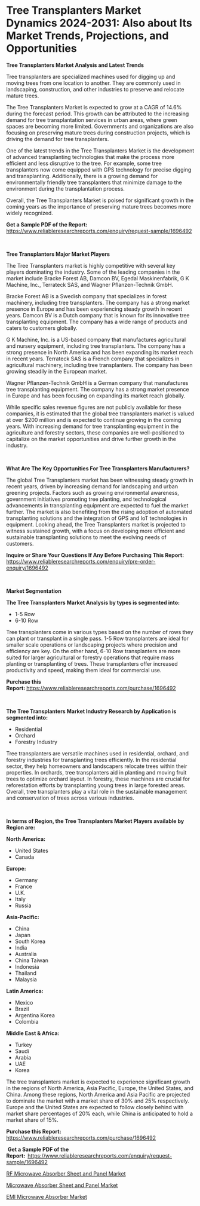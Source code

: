 <p><h1>Tree Transplanters Market Dynamics 2024-2031: Also about Its Market Trends, Projections, and Opportunities</h1></p><p><strong>Tree Transplanters Market Analysis and Latest Trends</strong></p>
<p><p>Tree transplanters are specialized machines used for digging up and moving trees from one location to another. They are commonly used in landscaping, construction, and other industries to preserve and relocate mature trees.</p><p>The Tree Transplanters Market is expected to grow at a CAGR of 14.6% during the forecast period. This growth can be attributed to the increasing demand for tree transplantation services in urban areas, where green spaces are becoming more limited. Governments and organizations are also focusing on preserving mature trees during construction projects, which is driving the demand for tree transplanters.</p><p>One of the latest trends in the Tree Transplanters Market is the development of advanced transplanting technologies that make the process more efficient and less disruptive to the tree. For example, some tree transplanters now come equipped with GPS technology for precise digging and transplanting. Additionally, there is a growing demand for environmentally friendly tree transplanters that minimize damage to the environment during the transplantation process.</p><p>Overall, the Tree Transplanters Market is poised for significant growth in the coming years as the importance of preserving mature trees becomes more widely recognized.</p></p>
<p><strong>Get a Sample PDF of the Report:&nbsp;</strong> <a href="https://www.reliableresearchreports.com/enquiry/request-sample/1696492">https://www.reliableresearchreports.com/enquiry/request-sample/1696492</a></p>
<p>&nbsp;</p>
<p><strong>Tree Transplanters Major Market Players</strong></p>
<p><p>The Tree Transplanters market is highly competitive with several key players dominating the industry. Some of the leading companies in the market include Bracke Forest AB, Damcon BV, Egedal Maskinenfabrik, G K Machine, Inc., Terrateck SAS, and Wagner Pflanzen-Technik GmbH.</p><p>Bracke Forest AB is a Swedish company that specializes in forest machinery, including tree transplanters. The company has a strong market presence in Europe and has been experiencing steady growth in recent years. Damcon BV is a Dutch company that is known for its innovative tree transplanting equipment. The company has a wide range of products and caters to customers globally.</p><p>G K Machine, Inc. is a US-based company that manufactures agricultural and nursery equipment, including tree transplanters. The company has a strong presence in North America and has been expanding its market reach in recent years. Terrateck SAS is a French company that specializes in agricultural machinery, including tree transplanters. The company has been growing steadily in the European market.</p><p>Wagner Pflanzen-Technik GmbH is a German company that manufactures tree transplanting equipment. The company has a strong market presence in Europe and has been focusing on expanding its market reach globally.</p><p>While specific sales revenue figures are not publicly available for these companies, it is estimated that the global tree transplanters market is valued at over $200 million and is expected to continue growing in the coming years. With increasing demand for tree transplanting equipment in the agriculture and forestry sectors, these companies are well-positioned to capitalize on the market opportunities and drive further growth in the industry.</p></p>
<p>&nbsp;</p>
<p><strong>What Are The Key Opportunities For Tree Transplanters Manufacturers?</strong></p>
<p><p>The global Tree Transplanters market has been witnessing steady growth in recent years, driven by increasing demand for landscaping and urban greening projects. Factors such as growing environmental awareness, government initiatives promoting tree planting, and technological advancements in transplanting equipment are expected to fuel the market further. The market is also benefiting from the rising adoption of automated transplanting solutions and the integration of GPS and IoT technologies in equipment. Looking ahead, the Tree Transplanters market is projected to witness sustained growth, with a focus on developing more efficient and sustainable transplanting solutions to meet the evolving needs of customers.</p></p>
<p><strong>Inquire or Share Your Questions If Any Before Purchasing This Report:</strong> <a href="https://www.reliableresearchreports.com/enquiry/pre-order-enquiry/1696492">https://www.reliableresearchreports.com/enquiry/pre-order-enquiry/1696492</a></p>
<p>&nbsp;</p>
<p><strong>Market Segmentation</strong></p>
<p><strong>The Tree Transplanters Market Analysis by types is segmented into:</strong></p>
<p><ul><li>1-5 Row</li><li>6-10 Row</li></ul></p>
<p><p>Tree transplanters come in various types based on the number of rows they can plant or transplant in a single pass. 1-5 Row transplanters are ideal for smaller scale operations or landscaping projects where precision and efficiency are key. On the other hand, 6-10 Row transplanters are more suited for larger agricultural or forestry operations that require mass planting or transplanting of trees. These transplanters offer increased productivity and speed, making them ideal for commercial use.</p></p>
<p><strong>Purchase this Report:&nbsp;</strong><a href="https://www.reliableresearchreports.com/purchase/1696492">https://www.reliableresearchreports.com/purchase/1696492</a></p>
<p>&nbsp;</p>
<p><strong>The Tree Transplanters Market Industry Research by Application is segmented into:</strong></p>
<p><ul><li>Residential</li><li>Orchard</li><li>Forestry Industry</li></ul></p>
<p><p>Tree transplanters are versatile machines used in residential, orchard, and forestry industries for transplanting trees efficiently. In the residential sector, they help homeowners and landscapers relocate trees within their properties. In orchards, tree transplanters aid in planting and moving fruit trees to optimize orchard layout. In forestry, these machines are crucial for reforestation efforts by transplanting young trees in large forested areas. Overall, tree transplanters play a vital role in the sustainable management and conservation of trees across various industries.</p></p>
<p>&nbsp;</p>
<p><strong>In terms of Region, the Tree Transplanters Market Players available by Region are:</strong></p>
<p>
    <p> <strong> North America: </strong>
        <ul>
            <li>United States</li>
            <li>Canada</li>
        </ul>
        </p> 
    <p> <strong> Europe: </strong>
        <ul>
            <li>Germany</li>
            <li>France</li>
            <li>U.K.</li>
            <li>Italy</li>
            <li>Russia</li>
        </ul>
        </p> 
    <p> <strong> Asia-Pacific: </strong>
        <ul>
            <li>China</li>
            <li>Japan</li>
            <li>South Korea</li>
            <li>India</li>
            <li>Australia</li>
            <li>China Taiwan</li>
            <li>Indonesia</li>
            <li>Thailand</li>
            <li>Malaysia</li>
        </ul>
        </p> 
    <p> <strong> Latin America: </strong>
        <ul>
            <li>Mexico</li>
            <li>Brazil</li>
            <li>Argentina Korea</li>
            <li>Colombia</li>
        </ul>
        </p> 
    <p> <strong> Middle East & Africa: </strong>
        <ul>
            <li>Turkey</li>
            <li>Saudi</li>
            <li>Arabia</li>
            <li>UAE</li>
            <li>Korea</li>
        </ul>
    </p>
    </p>
<p><p>The tree transplanters market is expected to experience significant growth in the regions of North America, Asia Pacific, Europe, the United States, and China. Among these regions, North America and Asia Pacific are projected to dominate the market with a market share of 30% and 25% respectively. Europe and the United States are expected to follow closely behind with market share percentages of 20% each, while China is anticipated to hold a market share of 15%.</p></p>
<p><strong>Purchase this Report: </strong><a href="https://www.reliableresearchreports.com/purchase/1696492">https://www.reliableresearchreports.com/purchase/1696492</a></p>
<p>&nbsp;<strong>Get a Sample PDF of the Report:&nbsp;&nbsp;</strong><a href="https://www.reliableresearchreports.com/enquiry/request-sample/1696492">https://www.reliableresearchreports.com/enquiry/request-sample/1696492</a></p>
<p><strong></strong></p>
<p><p><a href="https://view.publitas.com/reportprime-1/rf-microwave-absorber-sheet-and-panel-market-with-the-goal-of-estimating-the-market-size-and-future-growth-potential-of-various-market-segments-based-on-component-applications-end-user-and-region/">RF Microwave Absorber Sheet and Panel Market</a></p><p><a href="https://view.publitas.com/reportprime-1/microwave-absorber-sheet-and-panel-market-research-report-provides-thorough-industry-overview-which-offers-an-in-depth-analysis-of-product-trends-and-new-market-divisions/">Microwave Absorber Sheet and Panel Market</a></p><p><a href="https://view.publitas.com/reportprime-1/emi-microwave-absorber-market-size-and-growth-market-segmentation-regional-and-country-breakdowns-and-market-trends-for-period-from-2024-2031/">EMI Microwave Absorber Market</a></p></p>